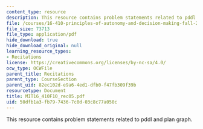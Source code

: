 ```yaml
---
content_type: resource
description: This resource contains problem statements related to pddl and plan graph.
file: /courses/16-410-principles-of-autonomy-and-decision-making-fall-2010/50dfb1a3fb7974367c0d03c8c77a050c_MIT16_410F10_rec05.pdf
file_size: 73713
file_type: application/pdf
hide_download: true
hide_download_original: null
learning_resource_types:
- Recitations
license: https://creativecommons.org/licenses/by-nc-sa/4.0/
ocw_type: OCWFile
parent_title: Recitations
parent_type: CourseSection
parent_uid: 82ec102d-e9a6-4ed1-dfb0-f47fb309f39b
resourcetype: Document
title: MIT16_410F10_rec05.pdf
uid: 50dfb1a3-fb79-7436-7c0d-03c8c77a050c
---
```

This resource contains problem statements related to pddl and plan graph.